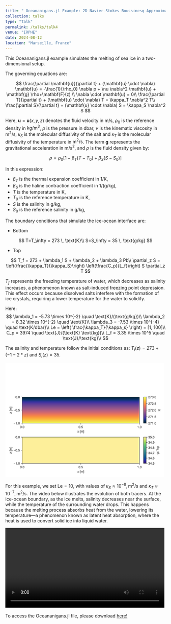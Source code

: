 ```yaml
---
title: " Oceananigans.jl Example: 2D Navier-Stokes Boussinesq Approximation at the Ice-Ocean Interface"
collection: talks
type: "Talk"
permalink: /talks/talk4
venue: "IRPHE"
date: 2024-08-12
location: "Marseille, France"
---
```


This Oceananigans.jl example simulates the melting of sea ice in a two-dimensional setup.

The governing equations are:

$$
\frac{\partial \mathbf{u}}{\partial t} + (\mathbf{u} \cdot \nabla) \mathbf{u} = -\frac{1}{\rho_0} \nabla p + \nu \nabla^2 \mathbf{u} + \mathbf{g} \rho+\mathbf{F}(z) \\
\nabla \cdot \mathbf{u} = 0\\
\frac{\partial T}{\partial t} + (\mathbf{u} \cdot \nabla) T = \kappa_T \nabla^2 T\\
\frac{\partial S}{\partial t} + (\mathbf{u} \cdot \nabla) S = \kappa_S \nabla^2 S
$$

Here, $\mathbf{u} = \mathbf{u}(x,y,z)$ denotes the fluid velocity in m/s, $\rho_0$ is the reference density in $\text{kg/m}^3$, $p$ is the pressure in $\text{dbar}$, $\nu$ is the kinematic viscosity in $\text{m}^2/\text{s}$, $\kappa_S$ is the molecular diffusivity of the salt and $\kappa_T$ is the molecular diffusivity of the temperature in $\text{m}^2/\text{s}$. The term $\mathbf{g}$ represents the gravitational acceleration in $\text{m/s}^2$, and $\rho$ is the fluid density given by:

$$\rho = \rho_0 \left[ 1 - \beta_T (T - T_0) + \beta_S (S - S_0) \right]$$

In this expression:

- $\beta_T$ is the thermal expansion coefficient in $\text{1/K}$,
- $\beta_S$ is the haline contraction coefficient in $\text{1/(g/kg)}$,
- $T$ is the temperature in $\text{K}$,
- $T_0$ is the reference temperature in $\text{K}$,
- $S$ is the salinity in $\text{g/kg}$,
- $S_0$ is the reference salinity in $\text{g/kg}$,


The boundary conditions that simulate the ice-ocean interface are:

- Bottom

$$
T=T_\infty = 273 \, \text{K}\\
S=S_\infty = 35 \, \text{g/kg}
$$

- Top

$$
T_f = 273 + \lambda_1 S + \lambda_2 + \lambda_3 Pb\\
\partial_z S = \left(\frac{\kappa_T}{\kappa_S}\right) \left(\frac{C_p}{L_f}\right) S \partial_z T
$$


$T_f$ represents the freezing temperature of water, which decreases as salinity increases, a phenomenon known as salt-induced freezing point depression. This effect occurs because dissolved salts interfere with the formation of ice crystals, requiring a lower temperature for the water to solidify. 

Here:
$$
\lambda_1 = -5.73 \times 10^{-2} \quad \text{K}/(\text{g/kg})\\
\lambda_2 = 8.32 \times 10^{-2} \quad \text{K}\\
\lambda_3 = -7.53 \times 10^{-4} \quad \text{K/dbar}\\
Le = \left( \frac{\kappa_T}{\kappa_s} \right) = [1, 100]\\
C_p = 3974 \quad \text{J}/(\text{K} \text{kg})\\
L_f = 3.35 \times 10^5 \quad \text{J}/\text{kg}\\
$$


The salinity and temperature follow the initial conditions as: $T_i(z)=273+(-1-2*z)$ and $S_i(z)=35$.

<img src="/images/Exemples/IC_2D_TS_iceocean.png" width="500">

For this example, we set $\text{Le} = 10$, with values of $\kappa_S \approx 10^{-8} , \text{m}^2/\text{s}$ and $\kappa_T \approx 10^{-7} , \text{m}^2/\text{s}$. The video below illustrates the evolution of both tracers. At the ice-ocean boundary, as the ice melts, salinity decreases near the surface, while the temperature of the surrounding water drops. This happens because the melting process absorbs heat from the water, lowering its temperature—a phenomenon known as latent heat absorption, where the heat is used to convert solid ice into liquid water.


<video src="/videos/Exemples/2D_TS_iceocean.mp4" width="500" controls></video>

To access the Oceananigans.jl file, please download
[here!](http://sofiallende.github.io/files/Exemples/2D_TS_iceocean.jl)


